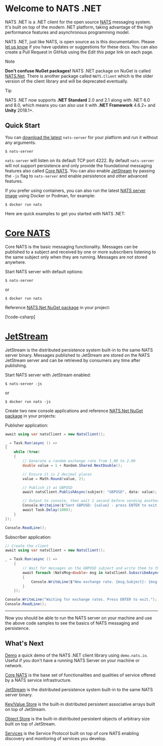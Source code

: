 # Welcome to NATS .NET

NATS .NET is a .NET client for the open source [NATS](https://nats.io/) messaging system.
It's built on top of the modern .NET platform, taking advantage of the high performance features and
asynchronous programming model.

NATS .NET, just like NATS, is open source as is this documentation.
Please [let us know](https://slack.nats.io) if you have updates or suggestions for
these docs. You can also create a Pull Request in GitHub using the _Edit this page_ link on each page.

> [!NOTE]
> **Don't confuse NuGet packages!**
> NATS .NET package on NuGet is called [NATS.Net](https://www.nuget.org/packages/NATS.Net).
> There is another package called `NATS.Client` which is the older version of the client library
> and will be deprecated eventually.

> [!TIP]
> NATS .NET now supports **.NET Standard** 2.0 and 2.1 along with .NET 6.0 and 8.0,
> which means you can also use it with **.NET Framework** 4.6.2+ and **Unity** 2018.1+.

## Quick Start

You can [download the latest](https://nats.io/download/) `nats-server` for your platform and run it without any arguments.

```shell
$ nats-server
```

`nats-server` will listen on its default TCP port 4222. By default `nats-server` will not support persistence and only
provide the foundational messaging features also called [Core NATS](https://docs.nats.io/nats-concepts/core-nats). You can
also enable [JetStream](https://docs.nats.io/nats-concepts/jetstream) by passing the `-js` flag to `nats-server` and enable
persistence and other advanced features.

If you prefer using containers, you can also run the latest
[NATS server image](https://docs.nats.io/running-a-nats-service/nats_docker) using Docker or Podman, for example:

```shell
$ docker run nats
```

Here are quick examples to get you started with NATS .NET:

# [Core NATS](#tab/core-nats)

Core NATS is the basic messaging functionality. Messages can be published to a subject and received by one or more
subscribers listening to the same subject only when they are running.
Messages are not stored anywhere.

Start NATS server with default options:

```shell
$ nats-server
```
or
```shell
$ docker run nats
```

Reference [NATS.Net NuGet package](https://www.nuget.org/packages/NATS.Net) in your project:

[!code-csharp[](../../../tests/NATS.Net.DocsExamples/IntroPage.cs#core-nats)]

# [JetStream](#tab/jetstream)

JetStream is the distributed persistence system built-in to the same NATS server binary. Messages published
to JetStream are stored on the NATS JetStream server and can be retrieved by consumers any time after publishing.

Start NATS server with JetStream enabled:

```shell
$ nats-server -js
```
or
```shell
$ docker run nats -js
```

Create two new console applications and reference [NATS.Net NuGet package](https://www.nuget.org/packages/NATS.Net/) in your projects:

Publisher application:
```csharp
await using var natsClient = new NatsClient();

_ = Task.Run(async () =>
{
    while (true)
    {
        // Generate a random exchange rate from 1.00 to 2.00
        double value = 1 + Random.Shared.NextDouble();

        // Ensure it is 2 decimal places
        value = Math.Round(value, 2);

        // Publish it as GBPUSD
        await natsClient.PublishAsync(subject: "GBPUSD", data: value);

        // Output to console, then wait 1 second before sending another
        Console.WriteLine($"Sent GBPUSD: {value} - press ENTER to exit.");
        await Task.Delay(1000);
    }
});

Console.ReadLine();
```

Subscriber application:
```csharp
// Create the client
await using var natsClient = new NatsClient();

_ = Task.Run(async () =>
    {
        // Wait for messages on the GBPUSD subject and write them to the console
        await foreach (NatsMsg<double> msg in natsClient.SubscribeAsync<double>("GBPUSD"))
        {
            Console.WriteLine($"New exchange rate. {msg.Subject}: {msg.Data:F2} - press ENTER to exit.");
        }
    });

Console.WriteLine("Waiting for exchange rates. Press ENTER to exit.");
Console.ReadLine();
```

---

Now you should be able to run the NATS server on your machine and use the above code samples to see the basics of
NATS messaging and persistence.

## What's Next

[Demo](demo.md) a quick demo of the NATS .NET client library using `demo.nats.io`. Useful if you don't have a running NATS Server on your machine or network.

[Core NATS](core/intro.md) is the base set of functionalities and qualities of service offered by a NATS service infrastructure.

[JetStream](jetstream/intro.md) is the distributed persistence system built-in to the same NATS server binary.

[Key/Value Store](key-value-store/intro.md) is the built-in distributed persistent associative arrays built on top of JetStream.

[Object Store](object-store/intro.md) is the built-in distributed persistent objects of arbitrary size built on top of JetStream.

[Services](services/intro.md) is the Service Protocol built on top of core NATS enabling discovery and monitoring of services you develop.
